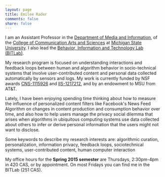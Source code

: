 ```yaml
---
layout: page
title: Emilee Rader
comments: false
share: false
---
```


I am an Assistant Professor in the [Department of Media and Information](http://mi.msu.edu/), of the [College of Communication Arts and Sciences](http://cas.msu.edu/) at [Michigan State University](http://msu.edu/). I also lead the [Behavior, Information and Technology Lab (BITLab)](https://bitlab.cas.msu.edu).

My research program is focused on understanding interactions and feedback loops between human and algorithm behavior in socio-technical systems that involve user-contributed content and personal data collected automatically by sensors and logs. My work is currently funded by NSF awards [CNS-1115926](http://www.nsf.gov/awardsearch/showAward.do?AwardNumber=1115926) and [IIS-1217212](http://nsf.gov/awardsearch/showAward?AWD_ID=1217212), and by an endowment to MSU from AT&T.

Lately, I have been enjoying spending time thinking about how to measure the influence of personalized content filters like Facebook's News Feed Algorithm on changes in content production and consumption behavior over time, and also how to help users manage the privacy social dilemma that arises when algorithms in ubiquitous computing systems use data collected about others to infer or derive personal information that the users might not want to disclose.

Some keywords to describe my research interests are: algorithmic curation, personalization, information privacy, feedback loops, sociotechnical systems, user-contributed content, human computer interaction

My office hours for the **Spring 2015 semester** are Thursdays, 2:30pm-4pm in 420 CAS, or by appointment. On most Fridays you can find me in the BITLab (251 CAS).

